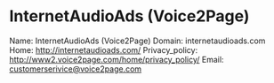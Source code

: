 
# InternetAudioAds (Voice2Page)

Name: InternetAudioAds (Voice2Page)
Domain: internetaudioads.com
Home: http://internetaudioads.com/
Privacy_policy: http://www2.voice2page.com/home/privacy_policy/
Email: customerserivice@voice2page.com
